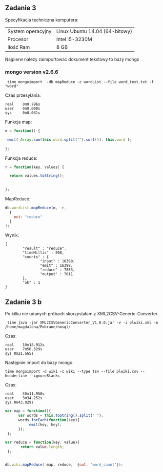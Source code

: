 ## Zadanie 3  

Specyfikacja techniczna komputera:

|                       |                                  |
|-----------------------|---------------------------------|
| System operacyjny     | Linux Ubuntu 14.04 (64-bitowy) |
| Procesor              | Intel i5-3230M                  |
| Ilość Ram             | 8 GB                            |


Najpierw należy zaimportować dokument tekstowy to bazy mongo
### mongo version v2.6.6
```
 time mongoimport  -db mapReduce -c wordList --file word_text.txt -f "word"
 ```
 Czas przesyłania: 
 ```
real    0m0.796s
user    0m0.000s
sys     0m0.031s
```
 Funkcja map:
 ```js
 m = function() {  
 
  emit( Array.sum(this.word.split("").sort()), this.word );  
  
};
```
Funkcja reduce:
```js
r = function(key, values) {  

  return values.toString();  
  
 
};
```
MapReduce:
```js
db.wordList.mapReduce(m,  r,
  {
    out: "reduce"
  }
);
```
Wynik: 
```
{
        "result" : "reduce",
        "timeMillis" : 808,
        "counts" : {
                "input" : 16398,
                "emit" : 16398,
                "reduce" : 7853,
                "output" : 7011
        },
        "ok" : 1
}
```
## Zadanie 3 b  

Po kilku nie udanych próbach skorzystałam z XML2CSV-Generic-Converter
```
 time java -jar XML2CSVGenericConverter_V1.0.0.jar -v -i plwiki.xml -o /home/magdalena/Pobrane/nosql/
```
Czas:
```
real	10m18.912s
user	7m50.329s
sys	0m21.665s
```
Następnie import do bazy mongo:
```
time mongoimport -d wiki -c wiki --type tsv --file plwiki.csv --headerline --ignoreBlanks
```

Czas:

```
real	50m11.950s
user	3m34.252s
sys	0m43.029s
```
```js
var map = function(){     
      var words = this.toString().split(" ");             
      words.forEach(function(key){                 
           emit(key, key);             
      });           
 };

var reduce = function(key, value){                         
       return value.length;              
 };


db.wiki.mapReduce( map, reduce,  {out: 'word_count'});
```
